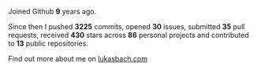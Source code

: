 Joined Github **9** years ago.

Since then I pushed **3225** commits, opened **30** issues, submitted **35** pull requests, received **430** stars across **86** personal projects and contributed to **13** public repositories.

Find out more about me on [lukasbach.com](https://lukasbach.com)
